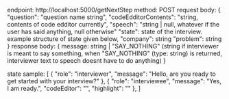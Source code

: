 endpoint: http://localhost:5000/getNextStep
method: POST
request body:
{
    "question": "question name string",
    "codeEdditorContents": "string, contents of code edditor currently",
    "speech": "string | null, whatever if the user has said anything, null otherwise"
    "state": state of the interview. example structure of state given below,
    "company": string
    "problem": string
}
response body:
{
    message: string | "SAY_NOTHING" (string if interviewer is meant to say something, when "SAY_NOTHING" (type: string) is returned, interviewer text to speech doesnt have to do anything)
}

state sample:
[
    {
        "role": "interviewer",
        "message": "Hello, are you ready to get started with your interview?"
    },
    {
        "role": "interviewee",
        "message": "Yes, I am ready.",
        "codeEditor": "",
        "highlight": ""
    },
]